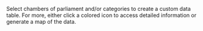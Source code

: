 Select chambers of parliament and/or categories to create a custom data table. For more, either click a colored icon to access detailed information or generate a map of the data.  
